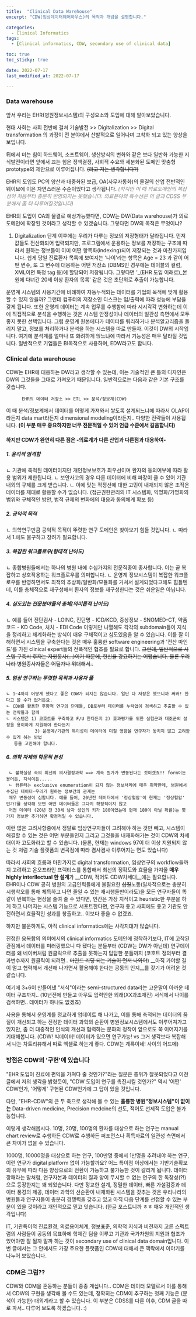 ```yaml
---
title:  "Clinical Data Warehouse" 
excerpt: "CDW(임상데이터웨어하우스)의 목적과 개념을 설명합니다."

categories:
  - Clinical Informatics
tags:
  - [Clinical informatics, CDW, secondary use of clinical data]

toc: true
toc_sticky: true

date: 2022-07-17
last_modified_at: 2022-07-17

---
```


### Data warehouse
앞서 우리는 EHR(병원정보시스템)의 구성요소와 도입에 대해 알아보았습니다.

현대 사회는 사회 전반에 걸쳐 기술발전 >> Digitalization >> Digital transformation 의 과정이
전 분야에서 산발적으로 일어나며 고착화 되고 있는 양상을 보입니다.

뒤에서 미는 힘이 하드웨어, 소프트웨어, 생산방식의 변화와 같은 보다 일반화 가능한 지식발전이라면
앞에서 끄는 힘은 정책결정, 사회적 수요와 세분화된 도메인 맞춤형 prototype의 제안으로 이루어집니다.
~~(라고 저는 생각합니다?)~~

EHR의 도입도 PC의 양산과 대중화된 보급, OA(사무자동화)의 물결의 산업 전반적인 웨이브에 이은 자연스러운 수순이었다고 생각됩니다. 
<span style="color:gray"> *(하지만 이 때 의료도메인의 복잡성이 처음부터 충분히 반영되지는 못했습니다. 의료분야의 특수성은 이 글과 CDSS 부분에서 좀 더 다루어질것입니다)* </span>

EHR의 도입이 OA의 물결로 예상가능했다면, CDW는 DW(Data warehouse)가 의료도메인에 확장된 것이라고 생각할 수 있겠습니다.
그렇다면 DW의 목적은 무엇이냐? 
1) Digitalization 단계 이후에는 우리가 다루는 정보의 저장형태가 달라집니다. 
먼저 값들도 전산화되어 입력되지만, 프로그램에서 운용하는 정보를 저장하는 구조에 따라서 원하는 정보들이 이미 어떤 항목화(indexing)되어 저장되는 것과 마찬가지입니다.
쉽게 당일 진료환자 목록에 보여지는 '나이'라는 항목은 Age = 23 과 같이 어떤 변수, 
또 그 변수에 대응하는 어떤 저장소 (DBMS인 경우에는 테이블의 컬럼, XML이면 특정 tag 등)에 할당되어 저장됩니다.
그렇다면 '_(EHR 도입 이래로)_본원에 다녀간 20세 이상 환자의 목록' 같은 것은 초단위로 추출이 가능합니다.

운영계 시스템의 사용기간에 비례하여 자동누적되는 데이터를 기업의 목적에 맞게 활용할 수 있지 않을까?
그런데 컴퓨터의 저장소인 디스크는 입/출력에 따라 성능에 부담을 갖게 됩니다. 
또한 운영계 데이터는 계속 업무를 수행함에 따라 시시각각 변화하는데 이에 직접적으로 분석을 수행하는 것은 시스템 안정성이나 데이터의 일관성 측면에서 모두 좋지 못한 선택입니다. 
그럼 운영계 원본에다가 데이터를 쿼리하거나 분석알고리즘을 돌리지 말고, 정보를 처리하거나 분석을 하는 시스템을 따로 만들자. 이것이 DW의 시작입니다.
여기에 분석계를 얼마나 또 화려하게 얹느냐에 따라서 기능성은 매우 달라질 것입니다. 일반적으로 기업들은 BI목적으로 사용하며, EDW라고도 합니다. 

### Clinical data warehouse
CDW는 EHR에 대응하는 DW라고 생각할 수 있는데, 이는 기술적인 큰 틀의 디자인은 DW의 그것들을 그대로 가져오기 때문입니다.
일반적으로는 다음과 같은 기본 구조를 갖습니다.

          EHR의 데이터 저장소 >> ETL >> 분석/정보계(CDW)

이 때 분석/정보계에서 데이터를 어떻게 가져와서 쌓도록 설계되느냐에 따라서 OLAP이라든지 data mart라든지 dimensional modeling이라든지..
다양한 전략들이 사용됩니다. **(이 부분 매우 중요하지만 너무 전문적일 수 있어 언급 수준에서 갈음합니다)** 

#### 하지만 CDW가 완연히 다른 점은 -의료계가 다른 산업과 다른점과 대응하여-
##### 1. 윤리적 엄격함 
  ㄴ 기관에 축적된 데이터이지만 개인정보보호가 최우선이며 환자의 동의여부에 따라 활용 범위가 제한됩니다. 
  ㄴ 보안사고의 경우 다른 데이터에 비해 파장이 클 수 있어 기관내외의 규제를 크게 받습니다.
  ㄴ 이에 맞는 적정선에 대한 고민이 내재되지 않은 조직은 데이터를 제대로 활용할 수가 없습니다. 
    (접근권한관리의 IT 시스템화, 익명화/가명화의 범위와 구체적인 방안, 법적 규제의 변화에의 대응과 동의체계 확보 등)
##### 2. 공익적 목적
  ㄴ 의학연구만큼 공익적 목적이 뚜렷한 연구 도메인은 찾아보기 힘들 것입니다. 
  ㄴ 따라서 1.에도 불구하고 장려가 필요합니다.
##### 3. 복잡한 워크플로우(형태적 난이도) 
  ㄴ 종합병원들에서는 하나의 병원 내에 수십가지의 전문직종이 종사합니다. 이는 곧 복잡하고 상호작용하는 워크플로우를 의미합니다.
  ㄴ 운영계 정보시스템이 복잡한 워크플로우를 반영하면서도 최적의 추상화/일반화/모듈화를 거쳐서 설계되었다고해도 힘들텐데,
     이를 총체적으로 재구성해서 환자의 정보를 재구성한다는 것은 쉬운일은 아닙니다.
##### 4. 심도있는 전문분야들의 총체(의미론적 난이도) 
   ㄴ 예를 들어 진단검사 - LOINC, 진단명 - ICD/KCD, 증상정보 - SNOMED-CT, 약품코드 - KD Code, 처치 - EDI Code 이렇게만 나열해도
    각각의 subdomain들이 지식을 정리하고 체계화하는 방식이 매우 구체적이고 심도있음을 알 수 있습니다. 이를 잘 이해하면서 시스템을 구축한다는 것은
    매우 훌륭한 software engineering과 '전산 마인드'를 가진 clinical expert들의 전폭적인 협조를 필요로 합니다.
    ~~그런데, 일반적으로 시스템 구축시 후자는 자원봉사(...)이기 때문에, 헌신을 강요하기는 어렵습니다. 물론 우리나라 병원종사자들은 어딜가나 위대해서..~~
##### 5. 임상 연구라는 뚜렷한 목적과 사용자 풀 
    ㄴ 1~4까지 어떻게 했다고 좋은 CDW가 되지는 않습니다. 일단 다 저장은 했으니까 써봐! 한다고 쓸 수가 없거든요. 
    ㄴ CDW를 활용한 후향적 연구의 단계들, DB로부터 데이터를 누락없이 검색하고 추출할 수 있는 전략들과 함께
    ㄴ 시스템은 1) 코호트를 구축하고 F/U 한다든지 2) 효과평가를 위한 실험군과 대조군의 설정을 용이하게 지원해야 한다든지 
               3) 운영계/기관의 특이성이 데이터에 미칠 영향을 연구자가 놓치지 않고 고려할 수 있게 하는 방법 
       등을 고민해야 합니다.
 ##### 6. 의학 자체의 학문적 본성 
     ㄴ 불확실성 속의 최선의 의사결정과학 ==> 계속 뭔가가 변동된다는 것이겠죠!! form이든 용어든, 지식이든..... 
     ㄴ 컴퓨터는 exclusive enumeration이 되지 않는 정보처리에 매우 취약한데, 병원에서 수집된 데이터-우리가 원하는 정보간의 관계는 
     매우 변동성이 심합니다. 예를 들어, 20년전 데이터에서 '정상혈압'이 현재는 '정상혈압' 인가?를 생각해 보면 어떤 데이터들은 그다지 확정적이지 않고
     어떤 데이터 (20년 전 30세 남자 성인의 키가 180이었는데 현재 180이 아닐 확률)는 몇 가지 정보만 추가하면 확정적일 수 있습니다.

이런 많은 고려사항중에서 정말로 임상연구자들이 고려해야 하는 것만 빼고, 시스템이 해결할 수 있는 것은 어떤 부분들인지
그리고 그것들을 내재화해가는 것이 CDW의 차세대이자 고도화라고 할 수 있습니다. 
(물론, 현재는 windows 97이 더 이상 지원되지 않는 것 처럼 기술 플랫폼의 변곡점에 따라 겸사겸사 이루어지는 면도 있습니다)

따라서 사회의 흐름과 마찬가지로 digital transformation, 임상연구의 workflow들까지 고려하고 온오프라인 프랙티스를 통합해서 
최선의 정확도와 효율을 가져올 **매우 highly interllectual 한 설계**가 __CDW, 적어도 CDW차세대__에는 필요합니다.  
EHR이나 CDW 공히 병원의 고급인력들에게 불필요한 ~~삽질~~노동(일차적으로는 충분히 시행착오를 통해 체득하고 나면 줄일 수 있는 재시행들만이라도)을 
모든 연구자들이 똑같이 반복하는 현상을 줄여 줄 수 있다면, 인간은 가장 지적이고 heuristic한 부분을 하게 하고 나머지는 시스템 기능으로 서포트한다면, 
연구자 좋고 사회에도 좋고 기관도 안전하면서 효율적인 성과를 창출하고.. 이보다 좋을 수 없겠죠.

하지만 불운하게도, 아직 clinical informatics에는 사각지대가 많습니다.

진정한 융복합의 의미에서의 clinical informatics 도메인에 정착하기보다, 
IT에 고착된 관점에서 데이터를 미러링했으니 다 됐다는 분들부터 (CDW는 DW가 아닌데)
연구데이터를 왜 네이버처럼 원클릭으로 추출을 못하는지 답답한 분들까지 (코호트 정의부터 결과변수까지 원클릭이 되려면.. ~~마인드 리딩 되는 기술이 먼저 나와야~~)
__아직 가야할 길이 멀고 협력해서 개선해 나가면서 활용해야 한다는 공동의 인지__를 갖기가 어려운 것 같습니다.

여기에 3+6이 만들어낸 "서식"이라는 semi-structured data라는 고운말이 아까운 데이터 구조까지.. 
(10년전에 만들고 아무도 입력안한 외래(XX과초재진) 서식에서 나이를 검색하면.. 데이터가 하나도 없겠죠)

사용을 통해서 운영계를 정교하게 업데이트 해 나가고, 이를 통해 축적되는 데이터의 품질이 개선되고 하는
진정한 데이터 과학의 순환이 병원정보시스템에서도 이루어져가고 있지만, 좀 더 대중적인 인식의 개선과 협력하는 문화의 정착이 앞으로도 쭉 이어지기를 기대해봅니다.
(CDW! 빅데이터! 데이터가 있으면 연구가능! vs 그거 생각보다 복잡해서 나는 차트리뷰해서 따로 엑셀로 하는게 좋다. CDW는 계륵이네! 사이의 어드메) 


### 방점은 CDW의 '구현'에 있습니다
"EHR 도입이 진료에 편익을 가져다 줄 것인가?"라는 질문은 층위가 잘못되었다고 이전 글에서 저의 생각을 밝혔듯이,
"CDW 도입이 연구를 촉진시킬 것인가?" 역시 '어떤' CDW인가, '어떻게' 구현된 CDW인가에 그 답이 있을 것입니다.

다만, "EHR-CDW"의 큰 두 축으로 생각해 볼 수 있는 **훌륭한 병원"정보시스템"이 없이는**
Data-driven medicine, Precision medcine의 선도, 적어도 선제적 도입은 불가능합니다.

이렇게 생각해봅시다.
10명, 20명, 100명의 환자를 대상으로 하는 연구는 manual chart review로 수행하든 CDW로 수행하든 
퍼포먼스나 획득자료의 일관성 측면에서 큰 차이가 없을 수 있습니다.

1000명, 10000명을 대상으로 하는 연구, 100만명 중에서 1만명을 추려내야 하는 연구, 이런 연구가 digital platform 없이 가능할까요?
어느 특이점 이상에서는 기반기술확보의 유무에 따라 다음 양상으로의 전환이 가능하고 불가능한 것이 갈리게 됩니다.
데이터 깡패라는 말처럼, 연구자본과 데이터의 질과 양이 무시할 수 없는 연구의 한 독창성(?!)으로 등장한지는 꽤 되었습니다.
다만 정교한 설계, 정밀한 데이터, 빠른 가설검증과 데이터 풍경의 제공, 데이터 과학의 선순환이 내재화된 시스템을 갖추는 것은 
우리나라의 병원들과 연구자들이 충분히 경쟁력을 갖추고 있고 아직 다음 단계를 선점할 수 있는 부분이 있을 것이라고 개인적으로 믿고 잇습니다.
(한글 포스트니까 ㅎㅎ 매우 개인적인 생각입니다)

IT, 기관특이적 진료환경, 의료용어체계, 정보표준, 의학적 지식과 비전까지 고른 스펙트럼의 사람들이 공동의 목표하에 학제간 팀을 이루고
기관과 국가차원의 지원과 협조가 있어야만 잘 될까 말까 하는 것이 secondary use of clinical data domain입니다.
이번 글에서는 그 안에서도 가장 주요한 플랫폼인 CDW에 대해서 큰 맥락에서 이야기를 나누어 보았습니다.

### CDM은 그럼??
CDW와 CDM을 혼동하는 분들이 종종 계십니다..
CDM은 데이터 모델로서 이를 통해서 CDW의 구현을 생각해 볼 수도 있는데, 정확히는 CDM이 추구하는 첫째 기능은 (분석이 가능한) 대외계라고 할 수 있습니다.
이 부분은 CDSS를 다룬 이후, CDM 글을 따로 파서.. 다루어 보도록 하겠습니다. :)
